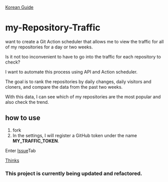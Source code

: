 [Korean Guide](https://github.com/kkminseok/my-Repository-Traffic/wiki/%ED%95%9C%EA%B8%80-%EA%B0%80%EC%9D%B4%EB%93%9C)

# my-Repository-Traffic
want to create a Git Action scheduler that allows me to view the traffic for all of my repositories for a day or two weeks.

Is it not too inconvenient to have to go into the traffic for each repository to check?

I want to automate this process using API and Action scheduler.

The goal is to rank the repositories by daily changes, daily visitors and cloners, and compare the data from the past two weeks.

With this data, I can see which of my repositories are the most popular and also check the trend.

## how to use

1. fork
2. In the settings, I will register a GitHub token under the name **MY_TRAFFIC_TOKEN**.

Enter [Issue](https://github.com/kkminseok/my-Repository-Traffic/issues)Tab

[Thinks](https://github.com/kkminseok/my-Repository-Traffic/wiki/%EA%B3%A0%EB%A0%A4%EC%82%AC%ED%95%AD)

### This project is currently being updated and refactored.